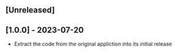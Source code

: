 ## [Unreleased]

## [1.0.0] - 2023-07-20

- Extract the code from the original appliction into its initial release
